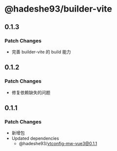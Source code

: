 # @hadeshe93/builder-vite

## 0.1.3

### Patch Changes

- 完善 builder-vite 的 build 能力

## 0.1.2

### Patch Changes

- 修复依赖缺失的问题

## 0.1.1

### Patch Changes

- 新增包
- Updated dependencies
  - @hadeshe93/vtconfig-mw-vue3@0.1.1
